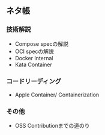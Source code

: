 ## ネタ帳

### 技術解説
- Compose specの解説
- OCI specの解説
- Docker Internal
- Kata Container

### コードリーディング
- Apple Container/ Containerization 

### その他
- OSS Contributionまでの道のり